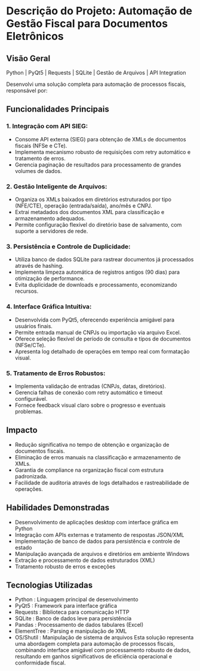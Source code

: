 # Descrição do Projeto: Automação de Gestão Fiscal para Documentos Eletrônicos
## Visão Geral
Python | PyQt5 | Requests | SQLite | Gestão de Arquivos | API Integration

Desenvolvi uma solução completa para automação de processos fiscais, responsável por:

## Funcionalidades Principais
### 1. Integração com API SIEG:
- Consome API externa (SIEG) para obtenção de XMLs de documentos fiscais (NFSe e CTe).
- Implementa mecanismo robusto de requisições com retry automático e tratamento de erros.
- Gerencia paginação de resultados para processamento de grandes volumes de dados.
### 2. Gestão Inteligente de Arquivos:
- Organiza os XMLs baixados em diretórios estruturados por tipo (NFE/CTE), operação (entrada/saída), ano/mês e CNPJ.
- Extrai metadados dos documentos XML para classificação e armazenamento adequados.
- Permite configuração flexível do diretório base de salvamento, com suporte a servidores de rede.
### 3. Persistência e Controle de Duplicidade:
- Utiliza banco de dados SQLite para rastrear documentos já processados através de hashing.
- Implementa limpeza automática de registros antigos (90 dias) para otimização de performance.
- Evita duplicidade de downloads e processamento, economizando recursos.
### 4. Interface Gráfica Intuitiva:
- Desenvolvida com PyQt5, oferecendo experiência amigável para usuários finais.
- Permite entrada manual de CNPJs ou importação via arquivo Excel.
- Oferece seleção flexível de período de consulta e tipos de documentos (NFSe/CTe).
- Apresenta log detalhado de operações em tempo real com formatação visual.
### 5. Tratamento de Erros Robustos:
- Implementa validação de entradas (CNPJs, datas, diretórios).
- Gerencia falhas de conexão com retry automático e timeout configurável.
- Fornece feedback visual claro sobre o progresso e eventuais problemas.
## Impacto
- Redução significativa no tempo de obtenção e organização de documentos fiscais.
- Eliminação de erros manuais na classificação e armazenamento de XMLs.
- Garantia de compliance na organização fiscal com estrutura padronizada.
- Facilidade de auditoria através de logs detalhados e rastreabilidade de operações.
## Habilidades Demonstradas
- Desenvolvimento de aplicações desktop com interface gráfica em Python
- Integração com APIs externas e tratamento de respostas JSON/XML
- Implementação de banco de dados para persistência e controle de estado
- Manipulação avançada de arquivos e diretórios em ambiente Windows
- Extração e processamento de dados estruturados (XML)
- Tratamento robusto de erros e exceções
## Tecnologias Utilizadas
- Python : Linguagem principal de desenvolvimento
- PyQt5 : Framework para interface gráfica
- Requests : Biblioteca para comunicação HTTP
- SQLite : Banco de dados leve para persistência
- Pandas : Processamento de dados tabulares (Excel)
- ElementTree : Parsing e manipulação de XML
- OS/Shutil : Manipulação de sistema de arquivos
Esta solução representa uma abordagem completa para automação de processos fiscais, combinando interface amigável com processamento robusto de dados, resultando em ganhos significativos de eficiência operacional e conformidade fiscal.